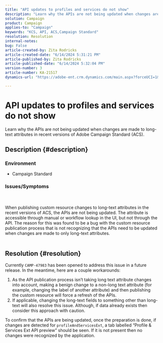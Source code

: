 ```yaml
---
title: "API updates to profiles and services do not show"
description: "Learn why the APIs are not being updated when changes are made to long-text attributes in recent versions of Adobe Campaign Standard (ACS)."
solution: Campaign
product: Campaign
applies-to: "Campaign"
keywords: "KCS, API, ACS,Campaign Standard"
resolution: Resolution
internal-notes: 
bug: False
article-created-by: Zita Rodricks
article-created-date: "6/14/2024 5:31:21 PM"
article-published-by: Zita Rodricks
article-published-date: "6/14/2024 5:32:04 PM"
version-number: 3
article-number: KA-21517
dynamics-url: "https://adobe-ent.crm.dynamics.com/main.aspx?forceUCI=1&pagetype=entityrecord&etn=knowledgearticle&id=c1caaae7-732a-ef11-840a-002248084fbb"

---
```

# API updates to profiles and services do not show


Learn why the APIs are not being updated when changes are made to long-text attributes in recent versions of Adobe Campaign Standard (ACS).

## Description {#description}


### <b>Environment</b>

- Campaign Standard


### <b>Issues/Symptoms</b>
<br><br>When publishing custom resource changes to long-text attributes in the recent versions of ACS, the APIs are not being updated. The attribute is accessible through manual or workflow lookup in the UI, but not through the API. The reason for this was found to be a bug with the custom resource publication process that is not recognizing that the APIs need to be updated when changes are made to only long-text attributes.
<br> <br>

## Resolution {#resolution}


Currently `CAMP-47983` has been opened to address this issue in a future release. In the meantime, here are a couple workarounds:

1. As the API publication process isn’t taking long text attribute changes into account, making a benign change to a non-long text attribute (for example, changing the label of another attribute) and then publishing the custom resource will force a refresh of the APIs.
2. If applicable, changing the long-text fields to something other than long-text will also resolve this issue. Although, if data already exists then consider this approach with caution.


To confirm that the APIs are being updated, once the preparation is done, if changes are detected for `profileAndServicesExt`, a tab labelled “Profile & Services Ext API preview” should be seen. If it is not present then no changes were recognized by the application.
